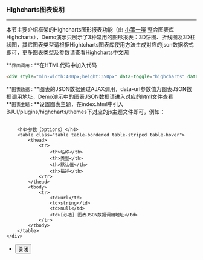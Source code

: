 ### Highcharts图表说明
***
本节主要介绍框架的Highcharts图形报表功能（由 [小策一喋](http://www.topjui.com)</a> 整合图表库Highcharts），Demo演示只展示了3种常用的图形报表：3D饼图、折线图及3D柱状图，其它图表类型请根据Hightcharts图表库使用方法生成对应的json数据格式即可，更多图表类型及参数请查看[Highcharts中文网](http://www.hcharts.cn)

**`界面调用：`**在HTML代码中加入代码
```html
<div style="min-width:400px;height:350px" data-toggle="highcharts" data-url="chart-lineData.html"></div>
```
**`图表数据：`**图表的JSON数据通过AJAX调用，data-url参数值为图表JSON数据调用地址，Demo演示中的图表JSON数据请进入对应的html文件查看<br>
**`图表主题：`**设置图表主题，在index.html中引入BJUI/plugins/highcharts/themes下对应的js主题文件即可，例如：
            <pre class="brush: html"><script src="BJUI/plugins/highcharts/themes/dark-unica.js"></script></pre>
        </blockquote>

        <h4>参数（options）</h4>
        <table class="table table-bordered table-striped table-hover">
            <thead>
                <tr>
                    <th>名称</th>
                    <th>类型</th>
                    <th>默认值</th>
                    <th>描述</th>
                </tr>
            </thead>
            <tbody>
                <tr>
                    <td>url</td>
                    <td>string</td>
                    <td>null</td>
                    <td>[必选] 图表JSON数据调用地址</td>
                </tr>
            </tbody>
        </table>
    </div>
</div>
<div class="bjui-pageFooter">
    <ul>
        <li><button type="button" class="btn-close" data-icon="close">关闭</button></li>
    </ul>
</div>

